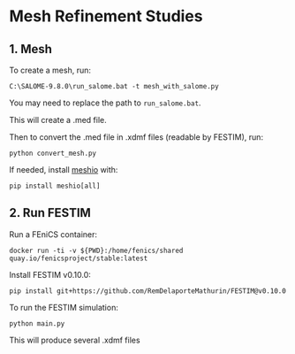 # Mesh Refinement Studies

## 1. Mesh

To create a mesh, run:
```
C:\SALOME-9.8.0\run_salome.bat -t mesh_with_salome.py
```
You may need to replace the path to `run_salome.bat`.

This will create a .med file.

Then to convert the .med file in .xdmf files (readable by FESTIM), run:

```
python convert_mesh.py
```
If needed, install [meshio](https://github.com/nschloe/meshio) with:

```
pip install meshio[all]
```

## 2. Run FESTIM

Run a FEniCS container:

```
docker run -ti -v ${PWD}:/home/fenics/shared quay.io/fenicsproject/stable:latest
```

Install FESTIM v0.10.0:

```
pip install git+https://github.com/RemDelaporteMathurin/FESTIM@v0.10.0
```

To run the FESTIM simulation:

```
python main.py
```

This will produce several .xdmf files
